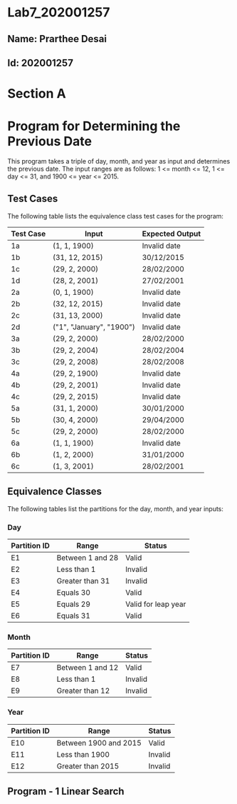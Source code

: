 # Lab7_202001257

## Name: Prarthee Desai

## Id: 202001257
# Section A
# Program for Determining the Previous Date

This program takes a triple of day, month, and year as input and determines the previous date. The input ranges are as follows: 1 <= month <= 12, 1 <= day <= 31, and 1900 <= year <= 2015.

## Test Cases

The following table lists the equivalence class test cases for the program:

| Test Case | Input | Expected Output | 
| --- | --- | --- | 
| 1a | (1, 1, 1900) | Invalid date | 
| 1b | (31, 12, 2015) | 30/12/2015 | 
| 1c | (29, 2, 2000) | 28/02/2000 | 
| 1d | (28, 2, 2001) | 27/02/2001 | 
| 2a | (0, 1, 1900) | Invalid date | 
| 2b | (32, 12, 2015) | Invalid date | 
| 2c | (31, 13, 2000) | Invalid date | 
| 2d | ("1", "January", "1900") | Invalid date | 
| 3a | (29, 2, 2000) | 28/02/2000 | 
| 3b | (29, 2, 2004) | 28/02/2004 | 
| 3c | (29, 2, 2008) | 28/02/2008 | 
| 4a | (29, 2, 1900) | Invalid date | 
| 4b | (29, 2, 2001) | Invalid date | 
| 4c | (29, 2, 2015) | Invalid date | 
| 5a | (31, 1, 2000) | 30/01/2000 | 
| 5b | (30, 4, 2000) | 29/04/2000 | 
| 5c | (29, 2, 2000) | 28/02/2000 | 
| 6a | (1, 1, 1900) | Invalid date | 
| 6b | (1, 2, 2000) | 31/01/2000 | 
| 6c | (1, 3, 2001) | 28/02/2001 | 

## Equivalence Classes

The following tables list the partitions for the day, month, and year inputs:

### Day

| Partition ID | Range | Status | 
| --- | --- | --- | 
| E1 | Between 1 and 28 | Valid | 
| E2 | Less than 1 | Invalid | 
| E3 | Greater than 31 | Invalid | 
| E4 | Equals 30 | Valid | 
| E5 | Equals 29 | Valid for leap year | 
| E6 | Equals 31 | Valid | 

### Month

| Partition ID | Range | Status | 
| --- | --- | --- | 
| E7 | Between 1 and 12 | Valid | 
| E8 | Less than 1 | Invalid | 
| E9 | Greater than 12 | Invalid | 

### Year

| Partition ID | Range | Status | 
| --- | --- | --- | 
| E10 | Between 1900 and 2015 | Valid | 
| E11 | Less than 1900 | Invalid | 
| E12 | Greater than 2015 | Invalid | 

## Program - 1 Linear Search

